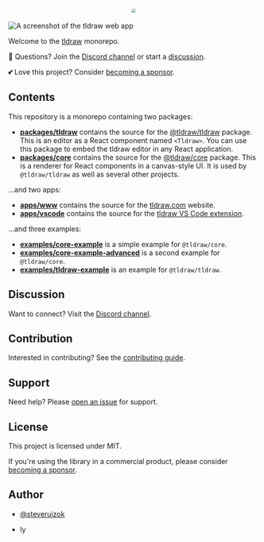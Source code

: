 <div style="text-align: center; transform: scale(.5);">
  <img src="https://github.com/tldraw/tldraw/raw/main/assets/card-repo.png"/>
</div>

![A screenshot of the tldraw web app](https://github.com/tldraw/tldraw/raw/main/assets/screenshot.png)

Welcome to the [tldraw](https://tldraw.com) monorepo.

🙌 Questions? Join the [Discord channel](https://discord.gg/SBBEVCA4PG) or start a [discussion](https://github.com/tldraw/tldraw/discussions/new).

💕 Love this project? Consider [becoming a sponsor](https://github.com/sponsors/steveruizok?frequency=recurring&sponsor=steveruizok).

## Contents

This repository is a monorepo containing two packages:

- [**packages/tldraw**](https://github.com/tldraw/tldraw/tree/main/packages/tldraw) contains the source for the [@tldraw/tldraw](https://www.npmjs.com/package/@tldraw/tldraw) package. This is an editor as a React component named `<Tldraw>`. You can use this package to embed the tldraw editor in any React application.
- [**packages/core**](https://github.com/tldraw/tldraw/tree/main/packages/core) contains the source for the [@tldraw/core](https://www.npmjs.com/package/@tldraw/core) package. This is a renderer for React components in a canvas-style UI. It is used by `@tldraw/tldraw` as well as several other projects.

...and two apps:

- [**apps/www**](https://github.com/tldraw/tldraw/tree/main/apps/www) contains the source for the [tldraw.com](https://tldraw.com) website.
- [**apps/vscode**](https://github.com/tldraw/tldraw/tree/main/apps/vscode) contains the source for the [tldraw VS Code extension](https://marketplace.visualstudio.com/items?itemName=tldraw-org.tldraw-vscode).

...and three examples:

- [**examples/core-example**](https://github.com/tldraw/tldraw/tree/main/examples/core-example) is a simple example for `@tldraw/core`.
- [**examples/core-example-advanced**](https://github.com/tldraw/tldraw/tree/main/examples/core-example-advanced) is a second example for `@tldraw/core`.
- [**examples/tldraw-example**](https://github.com/tldraw/tldraw/tree/main/examples/tldraw-example) is an example for `@tldraw/tldraw`.

## Discussion

Want to connect? Visit the [Discord channel](https://discord.gg/SBBEVCA4PG).

## Contribution

Interested in contributing? See the [contributing guide](/CONTRIBUTING.md).

## Support

Need help? Please [open an issue](https://github.com/tldraw/tldraw/issues/new) for support.

## License

This project is licensed under MIT.

If you're using the library in a commercial product, please consider [becoming a sponsor](https://github.com/sponsors/steveruizok?frequency=recurring&sponsor=steveruizok).

## Author

- [@steveruizok](https://twitter.com/steveruizok)


- ly